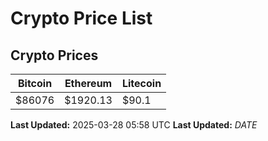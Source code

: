 # Crypto Price List

## Crypto Prices
| Bitcoin | Ethereum | Litecoin |
| ------- | -------- | -------- |
| $86076 | $1920.13 | $90.1 |
**Last Updated:** 2025-03-28 05:58 UTC
**Last Updated:** $DATE$
